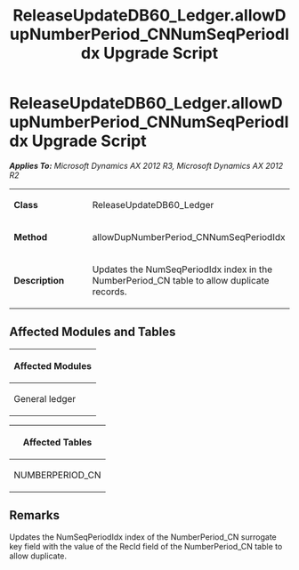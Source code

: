 ﻿---
title: ReleaseUpdateDB60_Ledger.allowDupNumberPeriod_CNNumSeqPeriodIdx Upgrade Script
TOCTitle: ReleaseUpdateDB60_Ledger.allowDupNumberPeriod_CNNumSeqPeriodIdx Upgrade Script
ms:assetid: c4542a02-b2d7-794f-8ffc-eaec38ee9e24
ms:mtpsurl: https://msdn.microsoft.com/en-us/library/JJ686865(v=AX.60)
ms:contentKeyID: 49711062
ms.date: 05/18/2015
mtps_version: v=AX.60
---

# ReleaseUpdateDB60\_Ledger.allowDupNumberPeriod\_CNNumSeqPeriodIdx Upgrade Script 


_**Applies To:** Microsoft Dynamics AX 2012 R3, Microsoft Dynamics AX 2012 R2_

<table>
<colgroup>
<col style="width: 50%" />
<col style="width: 50%" />
</colgroup>
<tbody>
<tr class="odd">
<td><p><strong>Class</strong></p></td>
<td><p>ReleaseUpdateDB60_Ledger</p></td>
</tr>
<tr class="even">
<td><p><strong>Method</strong></p></td>
<td><p>allowDupNumberPeriod_CNNumSeqPeriodIdx</p></td>
</tr>
<tr class="odd">
<td><p><strong>Description</strong></p></td>
<td><p>Updates the NumSeqPeriodIdx index in the NumberPeriod_CN table to allow duplicate records.</p></td>
</tr>
</tbody>
</table>


## Affected Modules and Tables

<table>
<colgroup>
<col style="width: 100%" />
</colgroup>
<thead>
<tr class="header">
<th><p>Affected Modules</p></th>
</tr>
</thead>
<tbody>
<tr class="odd">
<td><p>General ledger</p></td>
</tr>
</tbody>
</table>


<table>
<colgroup>
<col style="width: 100%" />
</colgroup>
<thead>
<tr class="header">
<th><p>Affected Tables</p></th>
</tr>
</thead>
<tbody>
<tr class="odd">
<td><p>NUMBERPERIOD_CN</p></td>
</tr>
</tbody>
</table>


## Remarks

Updates the NumSeqPeriodIdx index of the NumberPeriod\_CN surrogate key field with the value of the RecId field of the NumberPeriod\_CN table to allow duplicate.

  



